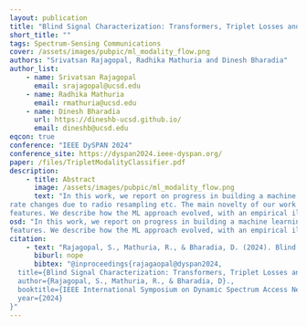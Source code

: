 ```yaml
---
layout: publication
title: "Blind Signal Characterization: Transformers, Triplet Losses and Beyond"
short_title: ""
tags: Spectrum-Sensing Communications
cover: /assets/images/pubpic/ml_modality_flow.png
authors: "Srivatsan Rajagopal, Radhika Mathuria and Dinesh Bharadia"
author_list:
    - name: Srivatsan Rajagopal
      email: srajagopal@ucsd.edu
    - name: Radhika Mathuria
      email: rmathuria@ucsd.edu
    - name: Dinesh Bharadia
      url: https://dineshb-ucsd.github.io/
      email: dineshb@ucsd.edu
eqcon: true
conference: "IEEE DySPAN 2024"
conference_site: https://dyspan2024.ieee-dyspan.org/
paper: /files/TripletModalityClassifier.pdf
description:
    - title: Abstract
      image: /assets/images/pubpic/ml_modality_flow.png
      text: "In this work, we report on progress in building a machine learning (ML) algorithm to blindly infer the signal modality of anomalous wireless signals. The system built is designed to be robust to hardware impairments like carrier frequency offset (CFO), sample frequency offset (SFO), wireless channel, sample
rate changes due to radio resampling etc. The main novelty of our work is the exploration of metric learning methods for the task of blind modality/modulation classification using cyclostationary
features. We describe how the ML approach evolved, with an empirical illustration of improvement in classification accuracy."
osd: "In this work, we report on progress in building a machine learning (ML) algorithm to blindly infer the signal modality of anomalous wireless signals. The system built is designed to be robust to hardware impairments like carrier frequency offset (CFO), sample frequency offset (SFO), wireless channel, sample rate changes due to radio resampling etc. The main novelty of our work is the exploration of metric learning methods for the task of blind modality/modulation classification using cyclostationary
features. We describe how the ML approach evolved, with an empirical illustration of improvement in classification accuracy."
citation:
    - text: "Rajagopal, S., Mathuria, R., & Bharadia, D. (2024). Blind Signal Characterization: Transformers, Triplet Losses and Beyond. In IEEE International Symposium on Dynamic Spectrum Access Networks (IEEE DySPAN 24)."
      biburl: nope
      bibtex: "@inproceedings{rajagaopal@dyspan2024,
  title={Blind Signal Characterization: Transformers, Triplet Losses and Beyond.},
  author={Rajagopal, S., Mathuria, R., & Bharadia, D}.,
  booktitle={IEEE International Symposium on Dynamic Spectrum Access Networks (IEEE DySPAN 24)},
  year={2024}
}"
---
```

